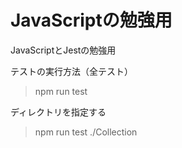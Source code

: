 # JavaScriptの勉強用

JavaScriptとJestの勉強用

テストの実行方法（全テスト）

> npm run test

ディレクトリを指定する

> npm run test ./Collection
